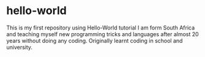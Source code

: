 # hello-world
This is my first repository using Hello-World tutorial
I am form South Africa and teaching myself new programming tricks and languages after almost 20 years without doing any coding.
Originally learnt coding in school and university.
